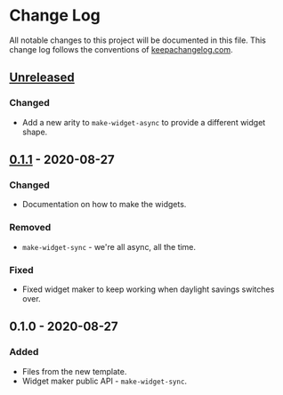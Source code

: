# Change Log
All notable changes to this project will be documented in this file. This change log follows the conventions of [keepachangelog.com](http://keepachangelog.com/).

## [Unreleased]
### Changed
- Add a new arity to `make-widget-async` to provide a different widget shape.

## [0.1.1] - 2020-08-27
### Changed
- Documentation on how to make the widgets.

### Removed
- `make-widget-sync` - we're all async, all the time.

### Fixed
- Fixed widget maker to keep working when daylight savings switches over.

## 0.1.0 - 2020-08-27
### Added
- Files from the new template.
- Widget maker public API - `make-widget-sync`.

[Unreleased]: https://github.com/your-name/pomodore-timer/compare/0.1.1...HEAD
[0.1.1]: https://github.com/your-name/pomodore-timer/compare/0.1.0...0.1.1
